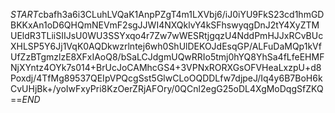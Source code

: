 $START$cbafh3a6i3CLuhLVQaK1AnpPZgT4m1LXVbj6/iJ0iYU9FkS23cd1hmGDBKKxAn1oD6QHQmNEVmF2sgJJWI4NXQklvY4kSFhswyqgDnJ2tY4XyZTMUEldR3TLiiSIIJsU0WU3SSYxqo4r7Zw7wWESRtjgqzU4NddPmHJJxRCvBUcXHLSP5Y6Jj1VqK0AQDkwzrlntej6wh0ShUlDEKOJdEsqGP/ALFuDaMQp1kVfUfZzBTgmzlzE8XFxIAoQ8/bSaLCJdgmUQwRRIo5tmj0hYQ8YhSa4fLfeEHMFNjXYntz4OYk7s014+BrUcJoCAMhcGS4+3VPNxRORXGsOFVHeaLxzpU+d8Poxdj/4TfMg89537QEIpVPQcgSst5GlwCLoOQDDLfw7djpeJ/Iq4y6B7BoH6kCvUHjBk+/yoIwFxyPri8KzOerZRjAFOry/0QCnl2egG25oDL4XgMoDqgSfZKQ==$END$